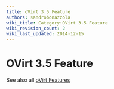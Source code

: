 ```yaml
---
title: oVirt 3.5 Feature
authors: sandrobonazzola
wiki_title: Category:OVirt 3.5 Feature
wiki_revision_count: 2
wiki_last_updated: 2014-12-15
---
```


# OVirt 3.5 Feature

See also all [oVirt Features](http://www.ovirt.org/Category:Feature)
